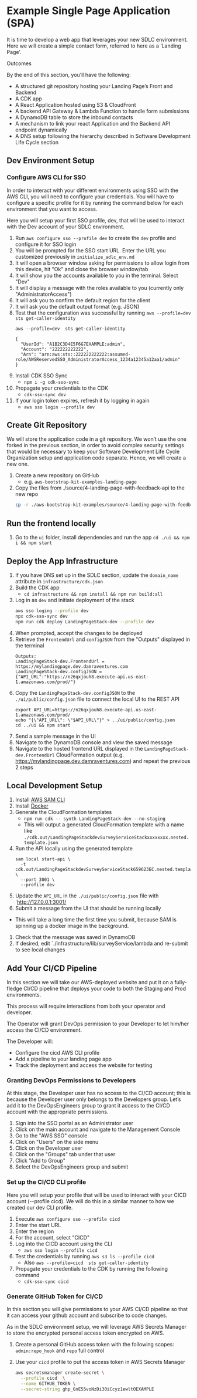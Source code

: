 # Example Single Page Application (SPA)

It is time to develop a web app that leverages your new SDLC environment. Here we will create a simple contact form, referred to here as a ‘Landing Page’.

Outcomes

By the end of this section, you’ll have the following:

- A structured git repository hosting your Landing Page’s Front and Backend
- A CDK app
- A React Application hosted using S3 & CloudFront
- A backend API Gateway & Lambda Function to handle form submissions
- A DynamoDB table to store the inbound contacts
- A mechanism to link your react Application and the Backend API endpoint dynamically
- A DNS setup following the hierarchy described in Software Development Life Cycle section

## Dev Environment Setup

### Configure AWS CLI for SSO

In order to interact with your different environments using SSO with the AWS CLI, you will need to configure your credentials. You will have to configure a specific profile for it by running the command below for each environment that you want to access.

Here you will setup your first SSO profile, dev, that will be used to interact with the Dev account of your SDLC environment.

1. Run `aws configure sso --profile dev` to create the `dev` profile and configure it for SSO login
1. You will be prompted for the SSO start URL. Enter the URL you customized previously in `initialize_adlc_env.md`
1. It will open a browser window asking for permissions to allow login from this device, hit "Ok" and close the browser window/tab
1. It will show you the accounts available to you in the terminal. Select "Dev"
1. It will display a message with the roles available to you (currently only "AdministratorAccess")
1. It will ask you to confirm the default region for the client
1. It will ask you the default output format (e.g. JSON)
1. Test that the configuration was successful by running `aws --profile=dev sts get-caller-identity`
    ```
    aws --profile=dev  sts get-caller-identity
      
    {
      "UserId": "A1B2C3D4E5F6G7EXAMPLE:admin",
      "Account": "222222222222",
      "Arn": "arn:aws:sts::222222222222:assumed-role/AWSReservedSSO_AdministratorAccess_1234a12345a12aa1/admin"
    }
    ```
1. Install CDK SSO Sync
    - `npm i -g cdk-sso-sync`
1. Propagate your credentials to the CDK
    - `cdk-sso-sync dev`
1. If your login token expires, refresh it by logging in again
    - `aws sso login --profile dev`

## Create Git Repository

We will store the application code in a git repository. We won’t use the one forked in the previous section, in order to avoid complex security settings that would be necessary to keep your Software Development Life Cycle Organization setup and application code separate. Hence, we will create a new one.

1. Create a new repository on GitHub 
    - e.g. `aws-bootstrap-kit-examples-landing-page`
1. Copy the files from ./source/4-landing-page-with-feedback-api to the new repo
    ```bash
    cp -r ./aws-bootstrap-kit-examples/source/4-landing-page-with-feedback-api/. ./aws-bootstrap-kit-examples-landing-page/ 
    ```

## Run the frontend locally

1. Go to the `ui` folder, install dependencies and run the app
    `cd ./ui && npm i && npm start`

## Deploy the App Infrastructure

1. If you have DNS set up in the SDLC section, update the `domain_name` attribute in `infrastructure/cdk.json`
1. Build the CDK app
    - `cd infrastructure && npm install && npm run build:all`
1. Log in as `dev` and initiate deployment of the stack
    ```bash
    aws sso loging --profile dev
    npx cdk-sso-sync dev
    npm run cdk deploy LandingPageStack-dev --profile dev
    ```
1. When prompted, accept the changes to be deployed
1. Retrieve the `FrontendUrl` and `configJSON` from the "Outputs" displayed in the terminal
    ```
    Outputs:
    LandingPageStack-dev.FrontendUrl = https://mylandingpage.dev.damraventures.com
    LandingPageStack-dev.configJSON = {"API_URL":"https://n26qxjouh8.execute-api.us-east-1.amazonaws.com/prod/"}
    ```
1. Copy the `LandingPageStack-dev.configJSON` to the `./ui/public/config.json` file to connect the local UI to the REST API
    ```
    export API_URL=https://n26qxjouh8.execute-api.us-east-1.amazonaws.com/prod/
    echo "{\"API_URL\": \"$API_URL\"}" > ../ui/public/config.json
    cd ../ui && npm start
    ```
1. Send a sample message in the UI
1. Navigate to the DynamoDB console and view the saved message
1. Navigate to the hosted frontend URL displayed in the `LandingPageStack-dev.FrontendUrl` CloudFormation output (e.g. https://mylandingpage.dev.damraventures.com) and repeat the previous 2 steps

## Local Development Setup

1. Install [AWS SAM CLI](https://docs.aws.amazon.com/serverless-application-model/latest/developerguide/serverless-sam-cli-install.html)
1. Install [Docker](https://docs.docker.com/get-docker/)
1. Generate the CloudFormation templates
    - `npm run cdk -- synth LandingPageStack-dev --no-staging`
    - This will output a generated CloudFormation template with a name like `./cdk.out/LandingPageStackdevSurveyServiceStackxxxxxxxx.nested.template.json`
1. Run the API locally using the generated template
    ```
    sam local start-api \
      -t cdk.out/LandingPageStackdevSurveyServiceStack659623EC.nested.template.json \
      --port 3001 \
      --profile dev
    ```
1. Update the `API_URL` in the `./ui/public/config.json` file with `http://127.0.0.1:3001/
1. Submit a message from the UI that should be running locally
  - This will take a long time the first time you submit, because SAM is spinning up a docker image in the background.
1. Check that the message was saved in DynamoDB
1. If desired, edit `./infrastructure/lib/surveyService/lambda and re-submit to see local changes

## Add Your CI/CD Pipeline

In this section we will take our AWS-deployed website and put it on a fully-fledge CI/CD pipeline that deploys your code to both the Staging and Prod environments.

This process will require interactions from both your operator and developer.

The Operator will grant DevOps permission to your Developer to let him/her access the CI/CD environment.

The Developer will:

- Configure the cicd AWS CLI profile
- Add a pipeline to your landing page app
- Track the deployment and access the website for testing

### Granting DevOps Permissions to Developers

At this stage, the Developer user has no access to the CI/CD account; this is because the Developer user only belongs to the Developers group. Let’s add it to the DevOpsEngineers group to grant it access to the CI/CD account with the appropriate permissions.

1. Sign into the SSO portal as an Administrator user
1. Click on the main account and navigate to the Management Console
1. Go to the "AWS SSO" console
1. Click on "Users" on the side menu
1. Click on the Developer user
1. Click on the "Groups" tab under that user
1. Click "Add to Group"
1. Select the DevOpsEngineers group and submit

### Set up the CI/CD CLI profile

Here you will setup your profile that will be used to interact with your CICD account (--profile cicd). We will do this in a similar manner to how we created our dev CLI profile.

1. Execute `aws configure sso --profile cicd` 
1. Enter the start URL
1. Enter the region
1. For the account, select "CICD"
1. Log into the CICD account using the CLI
    - `aws sso login --profile cicd`
1. Test the credentials by running `aws s3 ls --profile cicd`
    - Also `aws --profile=cicd  sts get-caller-identity`
1. Propagate your credentials to the CDK by running the following command
    - `cdk-sso-sync cicd`

### Generate GitHub Token for CI/CD

In this section you will give permissions to your AWS CI/CD pipeline so that it can access your github account and subscribe to code changes.

As in the SDLC environment setup, we will leverage AWS Secrets Manager to store the encrypted personal access token encrypted on AWS.

1. Create a personal GitHub access token with the following scopes: `admin:repo_hook` and `repo` full control
1. Use your `cicd` profile to put the access token in AWS Secrets Manager

    ```bash
    aws secretsmanager create-secret \
      --profile cicd  \
      --name GITHUB_TOKEN \
      --secret-string ghp_GnE55voNzDi30iCcyz1ewltOEXAMPLE
    ```